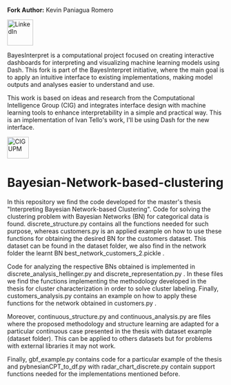 **Fork Author:** Kevin Paniagua Romero  

[<img src="https://upload.wikimedia.org/wikipedia/commons/c/ca/LinkedIn_logo_initials.png" alt="LinkedIn" width="60">](https://www.linkedin.com/in/kevinpr/)

BayesInterpret is a computational project focused on creating interactive dashboards for interpreting and visualizing machine learning models using Dash. This fork is part of the BayesInterpret initiative, where the main goal is to apply an intuitive interface to existing implementations, making model outputs and analyses easier to understand and use.

This work is based on ideas and research from the Computational Intelligence Group (CIG) and integrates interface design with machine learning tools to enhance interpretability in a simple and practical way. This is an implementation of Ivan Tello's work, I'll be using Dash for the new interface.

[<img src="https://cig.fi.upm.es/wp-content/uploads/2023/11/cropped-logo_CIG.png" alt="CIG UPM" width="50">](https://cig.fi.upm.es)

# Bayesian-Network-based-clustering
In this repository we find the code developed for the master's thesis "Interpreting Bayesian Network-based Clustering".
Code for solving the clustering problem with Bayesian Networks (BN) for categorical data is found. discrete_structure.py contains all the functions needed for such purpose, whereas customers.py is an applied example on how to use these functions for obtaining the desired BN for the customers dataset. This dataset can be found in the dataset folder, we also find in the network folder the learnt BN best_network_customers_2.pickle .

Code for analyzing the respective BNs obtained is implemented in discrete_analysis_hellinger.py and discrete_representation.py . In these files we find the functions implementing the methodology developed in the thesis for cluster characterization in order to solve cluster labeling. Finally, customers_analysis.py contains an example on how to apply these functions for the network obtained in customers.py .


Moreover, continuous_structure.py and continuous_analysis.py are files where the proposed methodology and structure learning are adapted for a particular continuous case presented in the thesis with dataset example (dataset folder). This can be applied to others datasets but for problems with external libraries it may not work. 


Finally, gbf_example.py contains code for a particular example of the thesis and pybnesianCPT_to_df.py with radar_chart_discrete.py contain support functions needed for the implementations mentioned before.
